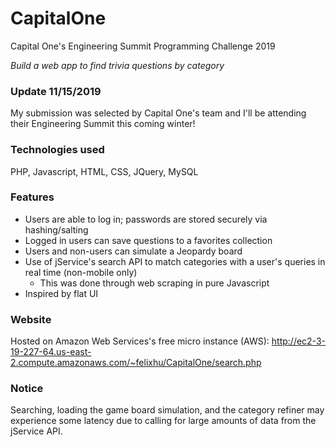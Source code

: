 # CapitalOne
Capital One's Engineering Summit Programming Challenge 2019

*Build a web app to find trivia questions by category*

### Update 11/15/2019

My submission was selected by Capital One's team and I'll be attending their Engineering Summit this coming winter!

### Technologies used

PHP, Javascript, HTML, CSS, JQuery, MySQL

### Features

- Users are able to log in; passwords are stored securely via hashing/salting
- Logged in users can save questions to a favorites collection
- Users and non-users can simulate a Jeopardy board
- Use of jService's search API to match categories with a user's queries in real time (non-mobile only)
  - This was done through web scraping in pure Javascript
- Inspired by flat UI

### Website

Hosted on Amazon Web Services's free micro instance (AWS): http://ec2-3-19-227-64.us-east-2.compute.amazonaws.com/~felixhu/CapitalOne/search.php

### Notice

Searching, loading the game board simulation, and the category refiner may experience some latency due to calling for large amounts of data from the jService API.
